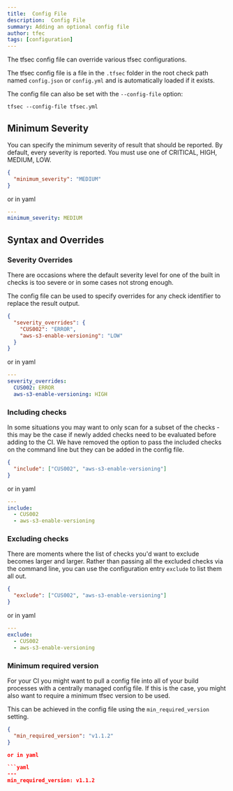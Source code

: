 ```yaml
---
title:  Config File
description:  Config File
summary: Adding an optional config file
author: tfec
tags: [configuration]
---
```


The tfsec config file can override various tfsec configurations.

The tfsec config file is a file in the `.tfsec` folder in the root check path named `config.json` or `config.yml` and is automatically loaded if it exists.

The config file can also be set with the `--config-file` option:

```
tfsec --config-file tfsec.yml
```

## Minimum Severity

You can specify the minimum severity of result that should be reported. By default, every severity is reported. You must use one of CRITICAL, HIGH, MEDIUM, LOW.

```json
{
  "minimum_severity": "MEDIUM"
}
```

or in yaml

```yaml
---
minimum_severity: MEDIUM
```

## Syntax and Overrides

### Severity Overrides

There are occasions where the default severity level for one of the built in checks is too severe or in some cases not strong enough.

The config file can be used to specify overrides for any check identifier to replace the result output.

```json
{
  "severity_overrides": {
    "CUS002": "ERROR",
    "aws-s3-enable-versioning": "LOW"
  }
}
```

or in yaml

```yaml
---
severity_overrides:
  CUS002: ERROR
  aws-s3-enable-versioning: HIGH
```

### Including checks

In some situations you may want to only scan for a subset of the checks - this may be the case if newly added checks need to be evaluated before adding to the CI.
We have removed the option to pass the included checks on the command line but they can be added in the config file.

```json
{
  "include": ["CUS002", "aws-s3-enable-versioning"]
}
```

or in yaml

```yaml
---
include:
  - CUS002
  - aws-s3-enable-versioning
```

### Excluding checks

There are moments where the list of checks you'd want to exclude becomes larger and larger.
Rather than passing all the excluded checks via the command line, you can use the configuration
entry `exclude` to list them all out.

```json
{
  "exclude": ["CUS002", "aws-s3-enable-versioning"]
}
```

or in yaml

```yaml
---
exclude:
  - CUS002
  - aws-s3-enable-versioning
```

### Minimum required version

For your CI you might want to pull a config file into all of your build processes with a centrally managed config file. If this is the case, you might also want to require a minimum tfsec version to be used.

This can be achieved in the config file using the `min_required_version` setting. 


```json
{
  "min_required_version": "v1.1.2"
}

or in yaml

```yaml
---
min_required_version: v1.1.2
```